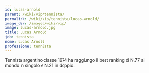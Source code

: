 ```yaml
---
id: lucas-arnold
parent: /wiki/vip/tennista/
permalink: /wiki/vip/tennista/lucas-arnold/
image_dir: /images/wiki/vip/
image: lucas-arnold.jpg
title: Lucas Arnold
job: tennista
nome: Lucas Arnold
professione: tennista
---
```

Tennista argentino classe 1974 ha raggiungo il best ranking di N.77 al mondo in singolo e N.21 in doppio. 